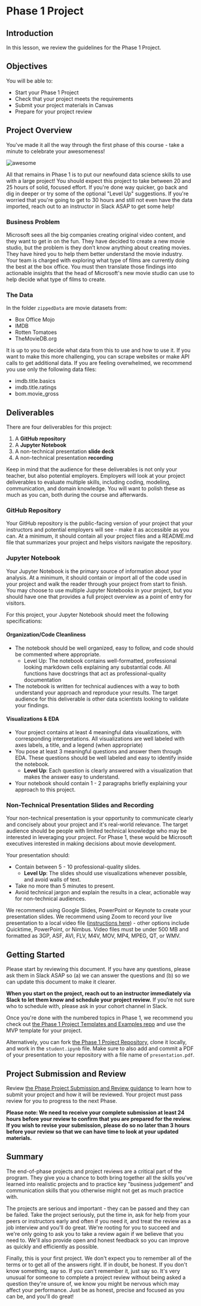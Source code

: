 # Phase 1 Project

## Introduction

In this lesson, we review the guidelines for the Phase 1 Project.

## Objectives

You will be able to:

* Start your Phase 1 Project
* Check that your project meets the requirements
* Submit your project materials in Canvas
* Prepare for your project review

## Project Overview

You've made it all the way through the first phase of this course - take a minute to celebrate your awesomeness!

![awesome](https://raw.githubusercontent.com/learn-co-curriculum/dsc-phase-1-project-online/master/awesome.gif)

All that remains in Phase 1 is to put our newfound data science skills to use with a large project! You should expect this project to take between 20 and 25 hours of solid, focused effort. If you're done way quicker, go back and dig in deeper or try some of the optional "Level Up" suggestions. If you're worried that you're going to get to 30 hours and still not even have the data imported, reach out to an instructor in Slack ASAP to get some help!

### Business Problem

Microsoft sees all the big companies creating original video content, and they want to get in on the fun. They have decided to create a new movie studio, but the problem is they don’t know anything about creating movies. They have hired you to help them better understand the movie industry.
Your team is charged with exploring what type of films are currently doing the best at the box office. You must then translate those findings into actionable insights that the head of Microsoft's new movie studio can use to help decide what type of films to create.

### The Data

In the folder `zippedData` are movie datasets from:

* Box Office Mojo
* IMDB
* Rotten Tomatoes
* TheMovieDB.org

It is up to you to decide what data from this to use and how to use it. If you want to make this more challenging, you can scrape websites or make API calls to get additional data. If you are feeling overwhelmed, we recommend you use only the following data files:

* imdb.title.basics
* imdb.title.ratings
* bom.movie_gross

## Deliverables

There are four deliverables for this project:

1. A **GitHub repository**
2. A **Jupyter Notebook**
3. A non-technical presentation **slide deck**
4. A non-technical presentation **recording**

Keep in mind that the audience for these deliverables is not only your teacher, but also potential employers. Employers will look at your project deliverables to evaluate multiple skills, including coding, modeling, communication, and domain knowledge. You will want to polish these as much as you can, both during the course and afterwards.

### GitHub Repository

Your GitHub repository is the public-facing version of your project that your instructors and potential employers will see - make it as accessible as you can. At a minimum, it should contain all your project files and a README.md file that summarizes your project and helps visitors navigate the repository.

### Jupyter Notebook

Your Jupyter Notebook is the primary source of information about your analysis. At a minimum, it should contain or import all of the code used in your project and walk the reader through your project from start to finish. You may choose to use multiple Jupyter Notebooks in your project, but you should have one that provides a full project overview as a point of entry for visitors.

For this project, your Jupyter Notebook should meet the following specifications:

#### Organization/Code Cleanliness

* The notebook should be well organized, easy to follow,  and code should be commented where appropriate.  
    * Level Up: The notebook contains well-formatted, professional looking markdown cells explaining any substantial code.  All functions have docstrings that act as professional-quality documentation
* The notebook is written for technical audiences with a way to both understand your approach and reproduce your results. The target audience for this deliverable is other data scientists looking to validate your findings.

#### Visualizations & EDA

* Your project contains at least 4 meaningful data visualizations, with corresponding interpretations. All visualizations are well labeled with axes labels, a title, and a legend (when appropriate)  
* You pose at least 3 meaningful questions and answer them through EDA.  These questions should be well labeled and easy to identify inside the notebook.
    * **Level Up**: Each question is clearly answered with a visualization that makes the answer easy to understand.   
* Your notebook should contain 1 - 2 paragraphs briefly explaining your approach to this project.

### Non-Technical Presentation Slides and Recording

Your non-technical presentation is your opportunity to communicate clearly and concisely about your project and it's real-world relevance. The target audience should be people with limited technical knowledge who may be interested in leveraging your project. For Phase 1, these would be Microsoft executives interested in making decisions about movie development.

Your presentation should:

* Contain between 5 - 10 professional-quality slides.  
    * **Level Up**: The slides should use visualizations whenever possible, and avoid walls of text.
* Take no more than 5 minutes to present.   
* Avoid technical jargon and explain the results in a clear, actionable way for non-technical audiences.

We recommend using Google Slides, PowerPoint or Keynote to create your presentation slides. We recommend using Zoom to record your live presentation to a local video file ([instructions here][]) - other options include Quicktime, PowerPoint, or Nimbus. Video files must be under 500 MB and formatted as 3GP, ASF, AVI, FLV, M4V, MOV, MP4, MPEG, QT, or WMV.

## Getting Started

Please start by reviewing this document. If you have any questions, please ask them in Slack ASAP so (a) we can answer the questions and (b) so we can update this document to make it clearer.

**When you start on the project, reach out to an instructor immediately via Slack to let them know and schedule your project review.** If you're not sure who to schedule with, please ask in your cohort channel in Slack.

Once you're done with the numbered topics in Phase 1, we recommend you check out [the Phase 1 Project Templates and Examples repo](https://github.com/learn-co-curriculum/dsc-project-template) and use the MVP template for your project.

Alternatively, you can fork [the Phase 1 Project Repository][], clone it locally, and work in the `student.ipynb` file. Make sure to also add and commit a PDF of your presentation to your repository with a file name of `presentation.pdf`.

## Project Submission and Review

Review [the Phase Project Submission and Review guidance][] to learn how to submit your project and how it will be reviewed. Your project must pass review for you to progress to the next Phase.

**Please note: We need to receive your complete submission at least 24 hours before your review to confirm that you are prepared for the review. If you wish to revise your submission, please do so no later than 3 hours before your review so that we can have time to look at your updated materials.**

## Summary

The end-of-phase projects and project reviews are a critical part of the program. They give you a chance to both bring together all the skills you've learned into realistic projects and to practice key "business judgement" and communication skills that you otherwise might not get as much practice with.

The projects are serious and important - they can be passed and they can be failed. Take the project seriously, put the time in, ask for help from your peers or instructors early and often if you need it, and treat the review as a job interview and you'll do great. We're rooting for you to succeed and we're only going to ask you to take a review again if we believe that you need to. We'll also provide open and honest feedback so you can improve as quickly and efficiently as possible.

Finally, this is your first project. We don't expect you to remember all of the terms or to get all of the answers right. If in doubt, be honest. If you don't know something, say so. If you can't remember it, just say so. It's very unusual for someone to complete a project review without being asked a question they're unsure of, we know you might be nervous which may affect your performance. Just be as honest, precise and focused as you can be, and you'll do great!

[the Phase 1 Project Repository]: https://github.com/learn-co-curriculum/dsc-phase-1-project-online
[instructions here]: https://support.zoom.us/hc/en-us/articles/201362473-Local-recording
[the Phase Project Submission and Review guidance]: https://github.com/learn-co-curriculum/dsc-project-submissions-online
